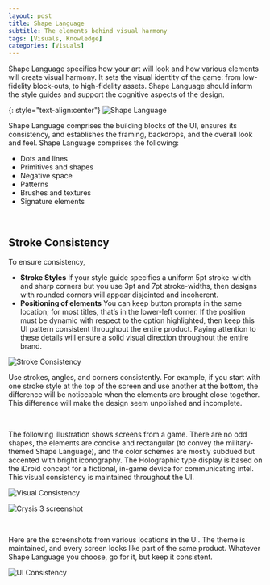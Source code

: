 ```yaml
---
layout: post
title: Shape Language
subtitle: The elements behind visual harmony
tags: [Visuals, Knowledge]
categories: [Visuals]
---
```


Shape Language specifies how your art will look and how various elements will create visual harmony. It sets the visual identity of the game: from low-fidelity block-outs, to high-fidelity assets. Shape Language should inform the style guides and support the cognitive aspects of the design.

{: style="text-align:center"}
![Shape Language](/privatebebomalaka/img/ShapeLanguage.png)   

Shape Language comprises the building blocks of the UI, ensures its consistency, and establishes the framing, backdrops, and the overall look and feel. 
Shape Language comprises the following:
- Dots and lines
- Primitives and shapes
- Negative space
- Patterns
- Brushes and textures
- Signature elements

<br>

## Stroke Consistency
To ensure consistency, 
- **Stroke Styles** If your style guide specifies a uniform 5pt stroke-width and sharp corners but you use 3pt and 7pt stroke-widths, then designs with rounded corners will appear disjointed and incoherent. 
- **Positioning of elements** You can keep button prompts in the same location; for most titles, that’s in the lower-left corner. If the position must be dynamic with respect to the option highlighted, then keep this UI pattern consistent throughout the entire product. 
Paying attention to these details will ensure a solid visual direction throughout the entire brand.

![Stroke Consistency](/privatebebomalaka/img/StrokeConsistency.jpg)   

Use strokes, angles, and corners consistently. For example, if you start with one stroke style at the top of the screen and use another at the bottom, the difference will be noticeable when the elements are brought close together. This difference will make the design seem unpolished and incomplete. 

<br>

The following illustration shows screens from a game. There are no odd shapes, the elements are concise and rectangular (to convey the military-themed Shape Language), and the color schemes are mostly subdued but accented with bright iconography. The Holographic type display is based on the iDroid concept for a fictional, in-game device for communicating intel. This visual consistency is maintained throughout the UI.

![Visual Consistency](/privatebebomalaka/img/VisualConsistency_montage.jpg)  

![Crysis 3 screenshot](/privatebebomalaka/img/VisualConsistency_Crysis3_menu.jpg)   

<br>

Here are the screenshots from various locations in the UI. The theme is maintained, and every screen looks like part of the same product. Whatever Shape Language you choose, go for it, but keep it consistent.

![UI Consistency](/privatebebomalaka/img/VisualConsistency_UI.jpg)   

<br>
